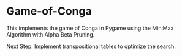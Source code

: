 # Game-of-Conga
This implements the game of Conga in Pygame using the MiniMax Algorithm with Alpha Beta Pruning.

Next Step: Implement transpositional tables to optimize the search.
